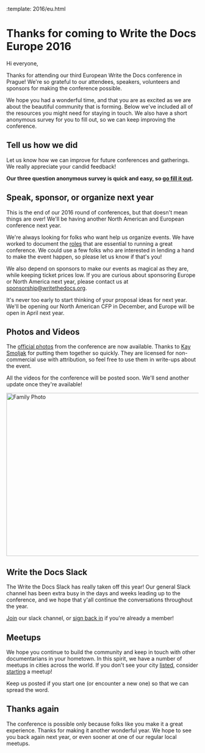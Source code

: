 :template: 2016/eu.html

Thanks for coming to Write the Docs Europe 2016
===============================================

Hi everyone,

Thanks for attending our third European Write the Docs conference in Prague! We're so grateful to our attendees, speakers, volunteers and sponsors for making the conference possible.

We hope you had a wonderful time, and that you are as excited as we are about the beautiful community that is forming. Below we've included all of the resources you might need for staying in touch. We also have a short anonymous survey for you to fill out, so we can keep improving the conference.

## Tell us how we did

Let us know how we can improve for future conferences and gatherings. We really appreciate your candid feedback!

**Our three question anonymous survey is quick and easy, so [go fill it out](https://goo.gl/forms/RQE7qyaFvaMNP2Zo2).**

## Speak, sponsor, or organize next year

This is the end of our 2016 round of conferences,
but that doesn't mean things are over!
We'll be having another North American and European conference next year.

We're always looking for folks who want help us organize events.
We have worked to document the [roles](http://www.writethedocs.org/organizer-guide/confs/event-roles/) that are essential to running a great conference.
We could use a few folks who are interested in lending a hand to make the event happen,
so please let us know if that's you!

We also depend on sponsors to make our events as magical as they are,
while keeping ticket prices low.
If you are curious about sponsoring Europe or North America next year,
please contact us at [sponsorship@writethedocs.org](mailto:sponsorship@writethedocs.org).

It's never too early to start thinking of your proposal ideas for next year.
We'll be opening our North American CFP in December,
and Europe will be open in April next year.

## Photos and Videos

The [official photos](https://www.flickr.com/photos/writethedocs/sets/72157674031974295) from the conference are now available.
Thanks to [Kay Smoljak](https://twitter.com/goatlady) for putting them together so quickly.
They are licensed for non-commercial use with attribution,
so feel free to use them in write-ups about the event.

All the videos for the conference will be posted soon.
We'll send another update once they're available!

<a data-flickr-embed="true"  href="https://www.flickr.com/photos/writethedocs/29807686535/in/album-72157674031974295/" title="Family Photo"><img src="https://c8.staticflickr.com/9/8327/29807686535_62caa954c3_z.jpg" width="640" height="427" alt="Family Photo"></a><script async src="//embedr.flickr.com/assets/client-code.js" charset="utf-8"></script>

## Write the Docs Slack

The Write the Docs Slack has really taken off this year! Our general Slack channel has been extra busy in the days and weeks leading up to the conference, and we hope that y'all continue the conversations throughout the year.

[Join](http://slack.writethedocs.org/) our slack channel, or [sign back in](https://writethedocs.slack.com/messages) if you're already a member!

## Meetups

We hope you continue to build the community and keep in touch with other documentarians in your hometown. In this spirit, we have a number of meetups in cities across the world. If you don't see your city [listed](http://www.writethedocs.org/meetups/), consider [starting](http://www.writethedocs.org/organizer-guide/meetups/starting/) a meetup! 

Keep us posted if you start one (or encounter a new one) so that we can spread the word.

## Thanks again

The conference is possible only because folks like you make it a great experience.
Thanks for making it another wonderful year.
We hope to see you back again next year,
or even sooner at one of our regular local meetups.
